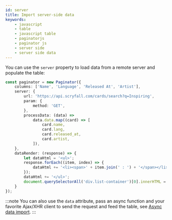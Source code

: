 ```yaml
---
id: server
title: Import server-side data
keywords:
    - javascript
    - table
    - javascript table
    - paginatorjs
    - paginator js
    - server side
    - server side data
---
```


You can use the `server` property to load data from a remote server and populate the table:

```ts paginator
const paginator = new Paginator({
    columns: ['Name', 'Language', 'Released At', 'Artist'],
    server: {
        url: 'https://api.scryfall.com/cards/search?q=Inspiring',
        param: {
            method: 'GET',
        },
        processData: (data) =>
            data.data.map((card) => [
                card.name,
                card.lang,
                card.released_at,
                card.artist,
            ]),
    },
    dataRender: (response) => {
        let dataHtml = '<ul>';
        response.forEach((item, index) => {
            dataHtml += '<li><span>' + item.join(' : ') + '</span></li>';
        });
        dataHtml += '</ul>';
        document.querySelectorAll('div.list-container')[0].innerHTML = dataHtml;
    }
});
```

:::note
You can also use the `data` attribute, pass an async function and your favorite Ajax/XHR client to send
the request and feed the table, see [Async data import](./import-async.md).
:::
